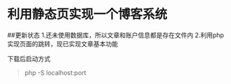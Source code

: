 # 利用静态页实现一个博客系统
##更新状态
1.还未使用数据库，所以文章和账户信息都是存在文件内
2.利用php实现页面的跳转，现已实现文章基本功能


下载后启动方式
>php -S localhost:port